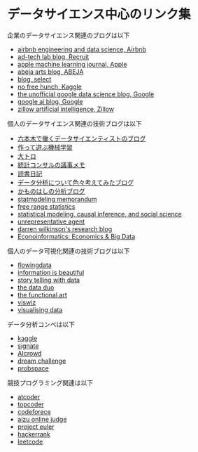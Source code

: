 # データサイエンス中心のリンク集

企業のデータサイエンス関連のブログは以下
- [airbnb engineering and data science, Airbnb](https://medium.com/airbnb-engineering)
- [ad-tech lab blog, Recruit](https://www.rco.recruit.co.jp/career/engineer/blog/)
- [apple machine learning journal, Apple](https://machinelearning.apple.com/)
- [abeja arts blog, ABEJA](https://tech-blog.abeja.asia/)
- [blog, select](https://select-statistics.co.uk/category/blog/)
- [no free hunch, Kaggle](http://blog.kaggle.com/)
- [the unofficial google data science blog, Google](http://www.unofficialgoogledatascience.com/)
- [google ai blog, Google](https://ai.googleblog.com/)
- [zillow artificial intelligence, Zillow](https://www.zillow.com/data-science/)



個人のデータサイエンス関連の技術ブログは以下
- [六本木で働くデータサイエンティストのブログ](https://tjo.hatenablog.com/)
- [作って遊ぶ機械学習](http://machine-learning.hatenablog.com/)
- [大トロ](http://blog.otoro.net/)
- [統計コンサルの議事メモ](http://ushi-goroshi.hatenablog.com/)
- [読書日記](http://elsur.jpn.org/mt/)
- [データ分析について色々考えてみたブログ](https://custle.hatenablog.com/)
- [かものはしの分析ブログ](http://kamonohashiperry.com/)
- [statmodeling memorandum](http://statmodeling.hatenablog.com/archive)
- [free range statistics](http://freerangestats.info/)
- [statistical modeling, causal inference, and social science](http://andrewgelman.com/)
- [unrepresentative agent](http://unrepresentativeagent.blogspot.com/)
- [darren wilkinson's research blog](https://darrenjw.wordpress.com/)
- [Econoinformatics: Economics & Big Data](http://econinformatics.com/blog/)



個人のデータ可視化関連の技術ブログは以下
- [flowingdata](http://flowingdata.com/)
- [information is beautiful](https://informationisbeautiful.net/)
- [story telling with data](http://www.storytellingwithdata.com/)
- [the data duo](https://thedataduo.com/)
- [the functional art](http://www.thefunctionalart.com/)
- [viswiz](http://www.vizwiz.com/)
- [visualising data](http://www.visualisingdata.com/)



データ分析コンペは以下
- [kaggle](https://www.kaggle.com/)
- [signate](https://signate.jp/)
- [AIcrowd](https://www.aicrowd.com/)
- [dream challenge](http://dreamchallenges.org/)
- [probspace](https://comp.probspace.com/)



競技プログラミング関連は以下
- [atcoder](http://atcoder.jp/)
- [topcoder](https://www.topcoder.com/)
- [codeforece](http://codeforces.com/)
- [aizu online judge](http://judge.u-aizu.ac.jp/)
- [project euler](https://projecteuler.net/)
- [hackerrank](https://www.hackerrank.com/)
- [leetcode](https://leetcode.com/)
